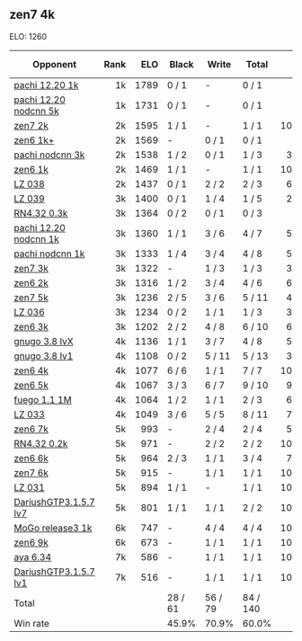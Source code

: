 ## zen7 4k ##

ELO: 1260

Opponent | Rank | ELO | Black | Write | Total | Win rate
---------|-----:|----:|-------|-------|-------|-------:
[pachi 12.20 1k](pachi%2012.20%201k.md) | 1k | 1789 | 0 / 1 | - | 0 / 1 | 0.0%
[pachi 12.20 nodcnn 5k](pachi%2012.20%20nodcnn%205k.md) | 1k | 1731 | 0 / 1 | - | 0 / 1 | 0.0%
[zen7 2k](zen7%202k.md) | 2k | 1595 | 1 / 1 | - | 1 / 1 | 100.0%
[zen6 1k+](zen6%201k+.md) | 2k | 1569 | - | 0 / 1 | 0 / 1 | 0.0%
[pachi nodcnn 3k](pachi%20nodcnn%203k.md) | 2k | 1538 | 1 / 2 | 0 / 1 | 1 / 3 | 33.3%
[zen6 1k](zen6%201k.md) | 2k | 1469 | 1 / 1 | - | 1 / 1 | 100.0%
[LZ 038](LZ%20038.md) | 2k | 1437 | 0 / 1 | 2 / 2 | 2 / 3 | 66.7%
[LZ 039](LZ%20039.md) | 3k | 1400 | 0 / 1 | 1 / 4 | 1 / 5 | 20.0%
[RN4.32 0.3k](RN4.32%200.3k.md) | 3k | 1364 | 0 / 2 | 0 / 1 | 0 / 3 | 0.0%
[pachi 12.20 nodcnn 1k](pachi%2012.20%20nodcnn%201k.md) | 3k | 1360 | 1 / 1 | 3 / 6 | 4 / 7 | 57.1%
[pachi nodcnn 1k](pachi%20nodcnn%201k.md) | 3k | 1333 | 1 / 4 | 3 / 4 | 4 / 8 | 50.0%
[zen7 3k](zen7%203k.md) | 3k | 1322 | - | 1 / 3 | 1 / 3 | 33.3%
[zen6 2k](zen6%202k.md) | 3k | 1316 | 1 / 2 | 3 / 4 | 4 / 6 | 66.7%
[zen7 5k](zen7%205k.md) | 3k | 1236 | 2 / 5 | 3 / 6 | 5 / 11 | 45.5%
[LZ 036](LZ%20036.md) | 3k | 1234 | 0 / 2 | 1 / 1 | 1 / 3 | 33.3%
[zen6 3k](zen6%203k.md) | 3k | 1202 | 2 / 2 | 4 / 8 | 6 / 10 | 60.0%
[gnugo 3.8 lvX](gnugo%203.8%20lvX.md) | 4k | 1136 | 1 / 1 | 3 / 7 | 4 / 8 | 50.0%
[gnugo 3.8 lv1](gnugo%203.8%20lv1.md) | 4k | 1108 | 0 / 2 | 5 / 11 | 5 / 13 | 38.5%
[zen6 4k](zen6%204k.md) | 4k | 1077 | 6 / 6 | 1 / 1 | 7 / 7 | 100.0%
[zen6 5k](zen6%205k.md) | 4k | 1067 | 3 / 3 | 6 / 7 | 9 / 10 | 90.0%
[fuego 1.1 1M](fuego%201.1%201M.md) | 4k | 1064 | 1 / 2 | 1 / 1 | 2 / 3 | 66.7%
[LZ 033](LZ%20033.md) | 4k | 1049 | 3 / 6 | 5 / 5 | 8 / 11 | 72.7%
[zen6 7k](zen6%207k.md) | 5k | 993 | - | 2 / 4 | 2 / 4 | 50.0%
[RN4.32 0.2k](RN4.32%200.2k.md) | 5k | 971 | - | 2 / 2 | 2 / 2 | 100.0%
[zen6 6k](zen6%206k.md) | 5k | 964 | 2 / 3 | 1 / 1 | 3 / 4 | 75.0%
[zen7 6k](zen7%206k.md) | 5k | 915 | - | 1 / 1 | 1 / 1 | 100.0%
[LZ 031](LZ%20031.md) | 5k | 894 | 1 / 1 | - | 1 / 1 | 100.0%
[DariushGTP3.1.5.7 lv7](DariushGTP3.1.5.7%20lv7.md) | 5k | 801 | 1 / 1 | 1 / 1 | 2 / 2 | 100.0%
[MoGo release3 1k](MoGo%20release3%201k.md) | 6k | 747 | - | 4 / 4 | 4 / 4 | 100.0%
[zen6 9k](zen6%209k.md) | 6k | 673 | - | 1 / 1 | 1 / 1 | 100.0%
[aya 6.34](aya%206.34.md) | 7k | 586 | - | 1 / 1 | 1 / 1 | 100.0%
[DariushGTP3.1.5.7 lv1](DariushGTP3.1.5.7%20lv1.md) | 7k | 516 | - | 1 / 1 | 1 / 1 | 100.0%
Total | | | 28 / 61 | 56 / 79 | 84 / 140 | 
Win rate| | | 45.9% | 70.9% | 60.0% | 
